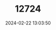 ---
title: "12724"
category: "Mallomys rothschildi"
draft: false
date: 2024-02-22 13:03:50
languages:
  English: ["Rothschild's Woolly Rat"]
---